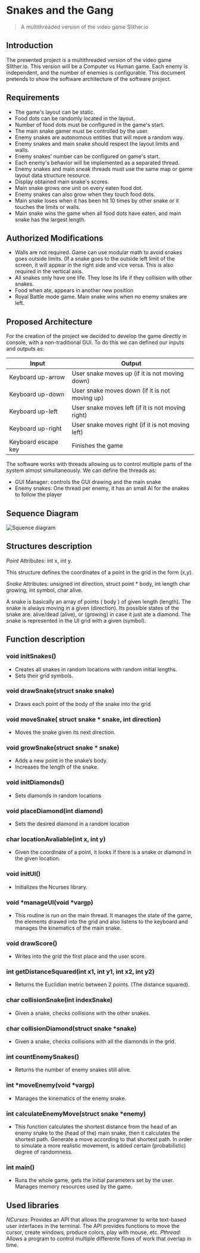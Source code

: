 # Snakes and the Gang
> A multithreaded version of the video game Slither.io


## Introduction

The presented project is a  multithreaded version of the video game Slither.io. This version will be a Computer vs Human game. Each enemy is independent, and the number of enemies is configurable. This document pretends to show the software architecture of the software project.

## Requirements

* The game's layout can be static.
* Food dots can be randomly located in the layout.
* Number of food dots must be configured in the game's start.
* The main snake gamer must be controlled by the user.
* Enemy snakes are autonomous entities that will move a random way.
* Enemy snakes and main snake should respect the layout limits and walls.
* Enemy snakes’ number can be configured on game's start.
* Each enemy's behavior will be implemented as a separated thread.
* Enemy snakes and main sneak threads must use the same map or game layout data structure resource.
* Display obtained main snake's scores.
* Main snake grows one unit on every eaten food dot.
* Enemy snakes can also grow when they touch food dots.
* Main snake loses when it has been hit 10 times by other snake or it touches the limits or walls.
* Main snake wins the game when all food dots have eaten, and main snake has the largest length.

## Authorized Modifications

* Walls are not required. Game can use modular math to avoid snakes goes outside limits. (If a snake goes to the outside left limit of the screen, it will appear in the right side and vice versa. This is also required in the vertical axis.
* All snakes only have one life. They lose its life if they collision with other snakes.
* Food when ate, appears in another new position
* Royal Battle mode game. Main snake wins when no enemy snakes are left.

## Proposed Architecture

For the creation of the project we decided to develop the game directly in console, with a non-traditional GUI. To do this we can defined our inputs and outputs as:


| Input                      | Output                                                   |
|----------------------------|----------------------------------------------------------|
| Keyboard up-arrow          |     User snake moves up (if it is not moving down)       |
|     Keyboard up-down       |     User snake moves down (if it is not moving up)       |
|     Keyboard up-left       |     User snake moves left (if it is not moving right)    |
|     Keyboard up-right      |     User snake moves right (if it is not moving left)    |
|     Keyboard escape key    |     Finishes the game                                    |


The software works with threads allowing us to control multiple parts of the system almost simultaneously. We can define the threads as:
* GUI Manager: controls the GUI drawing and the main snake
* Enemy snakes: One thread per enemy, it has an small AI for the snakes to follow the player

## Sequence Diagram

![Squence diagram](/seq.png)

## Structures description

_Point_
Attributes: int x, int y.

This structure defines the coordinates of a point in the grid in the form (x,y). 

_Snake_
Attributes: unsigned int direction, struct point * body, int length char growing, int symbol, char alive.

A snake is basically an array of points ( body ) of given length (length). The snake is always moving in a given (direction). Its possible states of the snake are: alive/dead (alive), or (growing) in case it just ate a diamond. The snake is represented in the UI grid with a given (symbol).


## Function description

### void initSnakes()
* Creates all snakes in random locations with random initial lengths.
* Sets their grid symbols.

### void drawSnake(struct snake snake)
* Draws each point of the body of the snake into the grid

### void moveSnake( struct snake * snake, int direction)
* Moves the snake given its next direction.

### void growSnake(struct snake * snake)
* Adds a new point in the snake’s body.
* Increases the length of the snake.

### void initDiamonds()
* Sets diamonds in random locations

### void placeDiamond(int diamond)
* Sets the desired diamond in a random location

###  char locationAvaliable(int x, int y)
* Given the coordinate of a point, it looks if there is a snake or diamond in the given location.

###  void initUI()
* Initializes the Ncurses library.

###  void *manageUI(void *vargp)
* This routine is run on the main thread. It manages the state of the game, the elements drawed into the grid and also listens to the keyboard and manages the kinematics of the main snake.

###  void drawScore()
* Writes into the grid the first place and the user score.

###  int getDistanceSquared(int x1, int y1, int x2, int y2)
* Returns the Euclidian metric between 2 points. (The distance squared).

###  char collisionSnake(int indexSnake)
* Given a snake, checks collisions with the other snakes.

###  char collisionDiamond(struct snake *snake)
* Given a snake, checks collisions with all the diamonds in the grid.

###  int countEnemySnakes()
* Returns the number of enemy snakes still alive.

###  int *moveEnemy(void *vargp)
* Manages the kinematics of the enemy snake.

###  int calculateEnemyMove(struct snake *enemy)
* This function calculates the shortest distance from the head of an enemy snake to the (head of the) main snake, then it calculates the shortest path. Generate a move according to that shortest path. In order to simulate a more realistic movement, is added certain (probabilistic) degree of randomness.

###  int main()
* Runs the whole game, gets the initial parameters set by the user. Manages memory resources used by the game.

## Used libraries
_NCurses:_ Provides an API that allows the programmer to write text-based user interfaces in the terminal. The API provides functions to move the cursor, create windows, produce colors, play with mouse, etc. 
_Pthread:_ Allows a program to control multiple differente flows of work that overlap in time. 
